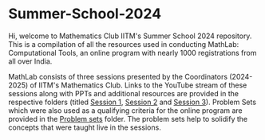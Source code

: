 # Summer-School-2024

Hi, welcome to Mathematics Club IITM's Summer School 2024 repository. This is a compilation of all the resources used in conducting MathLab: Computational Tools, an online program with nearly 1000 registrations from all over India.

MathLab consists of three sessions presented by the Coordinators (2024-2025) of IITM's Mathematics Club. Links to the YouTube stream of these sessions along with PPTs and additional resources are provided in the respective folders (titled [Session 1](Session%201), [Session 2](Session%202) and [Session 3](Session%203)). Problem Sets which were also used as a qualifying criteria for the online program are provided in the [Problem sets](Problem%20sets) folder. The problem sets help to solidify the concepts that were taught live in the sessions.
